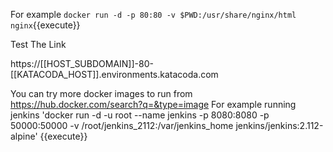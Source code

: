 
For example `docker run -d -p 80:80 -v $PWD:/usr/share/nginx/html nginx`{{execute}}

Test The Link

https://[[HOST_SUBDOMAIN]]-80-[[KATACODA_HOST]].environments.katacoda.com

You can try more docker images to run from 
https://hub.docker.com/search?q=&type=image
For example running jenkins
'docker run -d -u root --name jenkins -p 8080:8080 -p 50000:50000 -v /root/jenkins_2112:/var/jenkins_home jenkins/jenkins:2.112-alpine' {{execute}}



